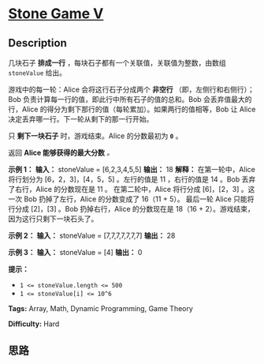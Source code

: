 # [Stone Game V][title]

## Description

几块石子 **排成一行** ，每块石子都有一个关联值，关联值为整数，由数组 `stoneValue` 给出。

游戏中的每一轮：Alice 会将这行石子分成两个 **非空行** （即，左侧行和右侧行）；Bob 负责计算每一行的值，即此行中所有石子的值的总和。Bob
会丢弃值最大的行，Alice 的得分为剩下那行的值（每轮累加）。如果两行的值相等，Bob 让 Alice 决定丢弃哪一行。下一轮从剩下的那一行开始。

只 **剩下一块石子** 时，游戏结束。Alice 的分数最初为 **`0`** 。

返回 **Alice 能够获得的最大分数** _。_



**示例 1：**
            **输入：** stoneValue = [6,2,3,4,5,5]    **输出：** 18    **解释：** 在第一轮中，Alice 将行划分为 [6，2，3]，[4，5，5] 。左行的值是 11 ，右行的值是 14 。Bob 丢弃了右行，Alice 的分数现在是 11 。    在第二轮中，Alice 将行分成 [6]，[2，3] 。这一次 Bob 扔掉了左行，Alice 的分数变成了 16（11 + 5）。    最后一轮 Alice 只能将行分成 [2]，[3] 。Bob 扔掉右行，Alice 的分数现在是 18（16 + 2）。游戏结束，因为这行只剩下一块石头了。    

**示例 2：**
            **输入：** stoneValue = [7,7,7,7,7,7,7]    **输出：** 28    

**示例 3：**
            **输入：** stoneValue = [4]    **输出：** 0    



**提示：**

  * `1 <= stoneValue.length <= 500`
  * `1 <= stoneValue[i] <= 10^6`


**Tags:** Array, Math, Dynamic Programming, Game Theory

**Difficulty:** Hard

## 思路

[title]: https://leetcode-cn.com/problems/stone-game-v
